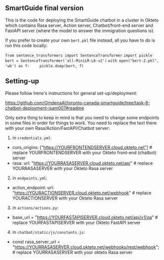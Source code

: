 ## SmartGuide final version

This is the code for deploying the SmartGuide chatbot in a cluster in Okteto which contains Rasa server, Action server, Chatbot/front-end server and FastAPI server (where the model to answer the immigration questions is). 

If you prefer to create your own `bert.pkl` file instead, all you have to do is run this code locally: 

`from sentence_transformers import SentenceTransformer`
`import pickle`
`bert = SentenceTransformer('all-MiniLM-L6-v2')`
`with open("bert-2.pkl", 'wb') as f:`
`    pickle.dump(bert, f)`

Setting-up
--------------------

Please follow Irene's instructions for general set-up/deployment:

https://github.com/OmdenaAI/toronto-canada-smartguide/tree/task-8-chatbot-deployment-isam007#readme

Only extra thing to keep in mind is that you need to change some endpoints in some files in order for things to work. You need to replace the text there with your own Rasa/Action/FastAPI/Chatbot server:

1. in `credentials.yml`: 
- cors_origins: ["https://YOURFRONTENDSERVER.cloud.okteto.net"] # replace YOURFRONTENDSERVER with your Okteto front-end (chatbot) server
- rasa:
  url: "https://YOURRASASERVER.cloud.okteto.net/api" # replace YOURRASASERVER with your Okteto Rasa server

2. in `endpoints.yml`:
- action_endpoint:
  url: "https://YOURACTIONSERVER.cloud.okteto.net/webhook" # replace YOURACTIONSERVER with your Okteto Rasa server

3. in `actions/actions.py`:
- base_url = "https://YOURFASTAPISERVER.cloud.okteto.net/api/v1/qa" # replace YOURFASTAPISERVER with your Okteto FastAPI server

4. in `chatbot/static/js/constants.js`:
- const rasa_server_url = "https://YOURRASASERVER.cloud.okteto.net/webhooks/rest/webhook"; # replace YOURRASASERVER with your okteto Rasa server
